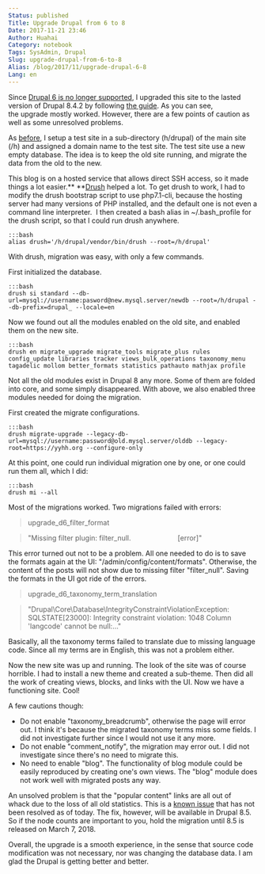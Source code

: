 ```yaml
---
Status: published
Title: Upgrade Drupal from 6 to 8
Date: 2017-11-21 23:46
Author: Huahai
Category: notebook
Tags: SysAdmin, Drupal
Slug: upgrade-drupal-from-6-to-8
Alias: /blog/2017/11/upgrade-drupal-6-8
Lang: en
---
```


Since [Drupal 6 is no longer supported](https://www.drupal.org/forum/general/news-and-announcements/2015-11-09/drupal-6-end-of-life-announcement), I upgraded this site to the lasted version of Drupal 8.4.2 by following [the guide](https://www.drupal.org/docs/8/upgrade/upgrading-from-drupal-6-or-7-to-drupal-8). As you can see, the upgrade mostly worked. However, there are a few points of caution as well as some unresolved problems.

As [before](https://yyhh.org/blog/2011/07/upgrade-drupal-almost-zero-down-time), I setup a test site in a sub-directory (h/drupal) of the main site (/h) and assigned a domain name to the test site. The test site use a new empty database. The idea is to keep the old site running, and migrate the data from the old to the new. 

This blog is on a hosted service that allows direct SSH access, so it made things a lot easier.** **[Drush](https://www.drush.org/en/master/) helped a lot. To get drush to work, I had to modify the drush bootstrap script to use php7.1-cli, because the hosting server had many versions of PHP installed, and the default one is not even a command line interpreter.  I then created a bash alias in ~/.bash\_profile for the drush script, so that I could run drush anywhere. 
    
    :::bash
    alias drush='/h/drupal/vendor/bin/drush --root=/h/drupal'

With drush, migration was easy, with only a few commands.

First initialized the database.

    :::bash
    drush si standard --db-url=mysql://username:pasword@new.mysql.server/newdb --root=/h/drupal --db-prefix=drupal_ --locale=en

Now we found out all the modules enabled on the old site, and enabled them on the new site. 

    :::bash
    drush en migrate_upgrade migrate_tools migrate_plus rules config_update libraries tracker views_bulk_operations taxonomy_menu tagadelic mollom better_formats statistics pathauto mathjax profile

Not all the old modules exist in Drupal 8 any more. Some of them are folded into core, and some simply disappeared. With above, we also enabled three modules needed for doing the migration.

First created the migrate configurations.

    :::bash
    drush migrate-upgrade --legacy-db-url=mysql://username:password@old.mysql.server/olddb --legacy-root=https://yyhh.org --configure-only

At this point, one could run individual migration one by one, or one could run them all, which I did:

    :::bash
    drush mi --all

Most of the migrations worked. Two migrations failed with errors: 

>   upgrade\_d6\_filter\_format

> "Missing filter plugin: filter\_null.                        \[error\]"

This error turned out not to be a problem. All one needed to do is to save the formats again at the UI: "/admin/config/content/formats". Otherwise, the content of the posts will not show due to missing filter "filter\_null". Saving the formats in the UI got ride of the errors.

>   upgrade\_d6\_taxonomy\_term\_translation

> "Drupal\\Core\\Database\\IntegrityConstraintViolationException: SQLSTATE\[23000\]: Integrity constraint violation: 1048 Column 'langcode' cannot be null:..."

Basically, all the taxonomy terms failed to translate due to missing language code. Since all my terms are in English, this was not a problem either.

Now the new site was up and running. The look of the site was of course horrible. I had to install a new theme and created a sub-theme. Then did all the work of creating views, blocks, and links with the UI. Now we have a functioning site. Cool!

A few cautions though:

-   Do not enable "taxonomy\_breadcrumb", otherwise the page will error out. I think it's because the migrated taxonomy terms miss some fields. I did not investigate further since I would not use it any more.
-   Do not enable "comment\_notify", the migration may error out. I did not investigate since there's no need to migrate this.
-   No need to enable "blog". The functionality of blog module could be easily reproduced by creating one's own views. The "blog" module does not work well with migrated posts any way.

An unsolved problem is that the "popular content" links are all out of whack due to the loss of all old statistics. This is a [known issue](https://www.drupal.org/node/2500521) that has not been resolved as of today. The fix, however, will be available in Drupal 8.5. So if the node counts are important to you, hold the migration until 8.5 is released on March 7, 2018.

Overall, the upgrade is a smooth experience, in the sense that source code modification was not necessary, nor was changing the database data. I am glad the Drupal is getting better and better.
